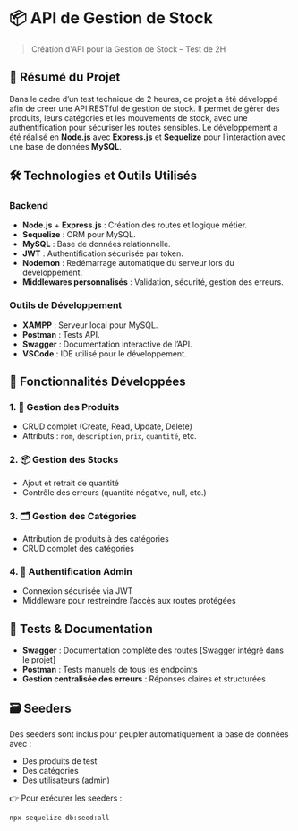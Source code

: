 # 📦 API de Gestion de Stock

> Création d'API pour la Gestion de Stock – Test de 2H

## 📝 Résumé du Projet

Dans le cadre d’un test technique de 2 heures, ce projet a été développé afin de créer une API RESTful de gestion de stock. Il permet de gérer des produits, leurs catégories et les mouvements de stock, avec une authentification pour sécuriser les routes sensibles. Le développement a été réalisé en **Node.js** avec **Express.js** et **Sequelize** pour l’interaction avec une base de données **MySQL**.

## 🛠️ Technologies et Outils Utilisés

### Backend
- **Node.js** + **Express.js** : Création des routes et logique métier.
- **Sequelize** : ORM pour MySQL.
- **MySQL** : Base de données relationnelle.
- **JWT** : Authentification sécurisée par token.
- **Nodemon** : Redémarrage automatique du serveur lors du développement.
- **Middlewares personnalisés** : Validation, sécurité, gestion des erreurs.

### Outils de Développement
- **XAMPP** : Serveur local pour MySQL.
- **Postman** : Tests API.
- **Swagger** : Documentation interactive de l’API.
- **VSCode** : IDE utilisé pour le développement.

## 🚀 Fonctionnalités Développées

### 1. 🔧 Gestion des Produits
- CRUD complet (Create, Read, Update, Delete)
- Attributs : `nom`, `description`, `prix`, `quantité`, etc.

### 2. 📦 Gestion des Stocks
- Ajout et retrait de quantité
- Contrôle des erreurs (quantité négative, null, etc.)

### 3. 🗂️ Gestion des Catégories
- Attribution de produits à des catégories
- CRUD complet des catégories

### 4. 🔐 Authentification Admin
- Connexion sécurisée via JWT
- Middleware pour restreindre l’accès aux routes protégées

## 🧪 Tests & Documentation

- **Swagger** : Documentation complète des routes [Swagger intégré dans le projet]
- **Postman** : Tests manuels de tous les endpoints
- **Gestion centralisée des erreurs** : Réponses claires et structurées

## 🗃️ Seeders

Des seeders sont inclus pour peupler automatiquement la base de données avec :
- Des produits de test
- Des catégories
- Des utilisateurs (admin)

👉 Pour exécuter les seeders :
```bash
npx sequelize db:seed:all
